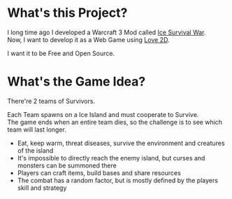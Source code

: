 # What's this Project?

I long time ago I developed a Warcraft 3 Mod called [Ice Survival War](http://www.epicwar.com/maps/221823). <br>
Now, I want to develop it as a Web Game using [Love 2D](https://love2d.org/).

I want it to be Free and Open Source.

# What's the Game Idea?

There're 2 teams of Survivors.

Each Team spawns on a Ice Island and must cooperate to Survive. <br>
The game ends when an entire team dies, so the challenge is to see which team will last longer.

- Eat, keep warm, threat diseases, survive the environment and creatures of the island
- It's impossible to directly reach the enemy island, but curses and monsters can be summoned there
- Players can craft items, build bases and share resources
- The combat has a random factor, but is mostly defined by the players skill and strategy
